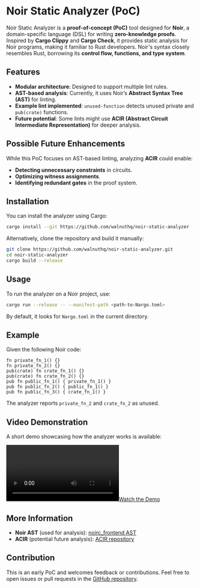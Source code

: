# Noir Static Analyzer (PoC)

Noir Static Analyzer is a **proof-of-concept (PoC)** tool designed for **Noir**, a domain-specific language (DSL) for writing **zero-knowledge proofs**. Inspired by **Cargo Clippy** and **Cargo Check**, it provides static analysis for Noir programs, making it familiar to Rust developers. Noir's syntax closely resembles Rust, borrowing its **control flow, functions, and type system**.

## Features

- **Modular architecture**: Designed to support multiple lint rules.
- **AST-based analysis**: Currently, it uses Noir’s **Abstract Syntax Tree (AST)** for linting.
- **Example lint implemented**: `unused-function` detects unused private and `pub(crate)` functions.
- **Future potential**: Some lints might use **ACIR (Abstract Circuit Intermediate Representation)** for deeper analysis.

## Possible Future Enhancements

While this PoC focuses on AST-based linting, analyzing **ACIR** could enable:
- **Detecting unnecessary constraints** in circuits.
- **Optimizing witness assignments**.
- **Identifying redundant gates** in the proof system.

## Installation

You can install the analyzer using Cargo:
```sh
cargo install --git https://github.com/walnuthq/noir-static-analyzer
```

Alternatively, clone the repository and build it manually:
```sh
git clone https://github.com/walnuthq/noir-static-analyzer.git
cd noir-static-analyzer
cargo build --release
```

## Usage

To run the analyzer on a Noir project, use:
```sh
cargo run --release -- --manifest-path <path-to-Nargo.toml>
```
By default, it looks for `Nargo.toml` in the current directory.

## Example

Given the following Noir code:
```noir
fn private_fn_1() {}
fn private_fn_2() {}
pub(crate) fn crate_fn_1() {}
pub(crate) fn crate_fn_2() {}
pub fn public_fn_1() { private_fn_1() }
pub fn public_fn_2() { public_fn_1() }
pub fn public_fn_3() { crate_fn_1() }
```
The analyzer reports `private_fn_2` and `crate_fn_2` as unused.

## Video Demonstration

A short demo showcasing how the analyzer works is available:

[![Watch the Demo](docs/demo.mkv)](docs/demo.mkv)

## More Information
- **Noir AST** (used for analysis): [noirc_frontend AST](https://github.com/noir-lang/noir/tree/master/compiler/noirc_frontend/src/ast)
- **ACIR** (potential future analysis): [ACIR repository](https://github.com/noir-lang/noir/tree/master/acvm-repo)

## Contribution
This is an early PoC and welcomes feedback or contributions. Feel free to open issues or pull requests in the [GitHub repository](https://github.com/walnuthq/noir-static-analyzer).


